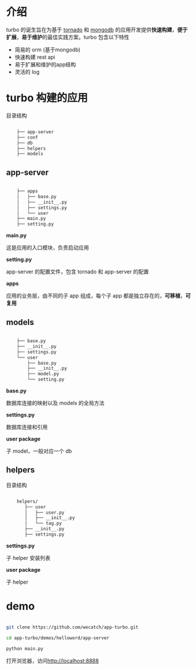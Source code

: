 # 介绍

turbo 的诞生旨在为基于 [tornado](http://tornado.readthedocs.org/en/stable/) 和 [mongodb](https://www.mongodb.org/) 的应用开发提供**快速构建**，**便于扩展**，**易于维护**的最佳实践方案。turbo 包含以下特性

- 简易的 orm (基于mongodb) 
- 快速构建 rest api
- 易于扩展和维护的app结构
- 灵活的 log 

# turbo 构建的应用

目录结构

```sh

	├── app-server
	├── conf
	├── db
	├── helpers
	├── models

```

## app-server 

    
```sh

	├── apps
	│   ├── base.py
	│   ├── __init__.py
	│   ├── settings.py
	│   └── user
	├── main.py
	├── setting.py

```

**main.py**

这是应用的入口模块，负责启动应用


**setting.py**

app-server 的配置文件，包含 tornado 和 app-server 的配置


**apps**


应用的业务层，由不同的子 app 组成，每个子 app 都是独立存在的，**可移植**，**可复用**



## models


```sh

	├── base.py
	├── __init__.py
	├── settings.py
	└── user
	    ├── base.py
	    ├── __init__.py
	    ├── model.py
	    └── setting.py

```

**base.py**

数据库连接的映射以及 models 的全局方法

**settings.py**

数据库连接和引用


**user package**

子 model，一般对应一个 db



## helpers 

目录结构


```sh

	helpers/
	   ├── user         
	   │   ├── user.py          
	   │   ├── __init__.py      
	   │   └── tag.py
	   ├── __init__.py           
	   ├── settings.py         

```



**settings.py**


子 helper 安装列表


**user package**

子 helper



# demo


```sh

git clone https://github.com/wecatch/app-turbo.git

cd app-turbo/demos/helloword/app-server

python main.py  

```

打开浏览器，访问[http://localhost:8888](http://localhost:8888)




